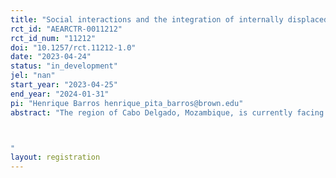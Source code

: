 ```yaml
---
title: "Social interactions and the integration of internally displaced people in Mozambique"
rct_id: "AEARCTR-0011212"
rct_id_num: "11212"
doi: "10.1257/rct.11212-1.0"
date: "2023-04-24"
status: "in_development"
jel: "nan"
start_year: "2023-04-25"
end_year: "2024-01-31"
pi: "Henrique Barros henrique_pita_barros@brown.edu"
abstract: "The region of Cabo Delgado, Mozambique, is currently facing a jihadist insurgency, launched by Al-Shabaab, which has already led to 150,000 internally displaced people (IDPs) to relocate to Pemba, the provincial capital. I will conduct a field experiment in Pemba in which IDPs and local Pemba residents will be joined in four community meetings. Each community meetings will focus on a specific topic: life in Pemba's neighbourhoods; prejudice; religious tolerance; future and aspirations. Four hypotheses will be tested: (1) direct contact between groups will improve tolerance, trust, and social cohesion, and will generate social networks between locals and IDPs; (2) exposure to IDPs will decrease the support of both locals and IDPs for insurgents; (3) the marginal returns of intergroup contact are decreasing in the level of contact; (4) intergroup contact generates spillovers based on i) geographic proximity and ii) network proximity to treated individuals. This trial will improve on a pilot intervention also conducted by me (AEARCTR-0009827).

"
layout: registration
---
```


